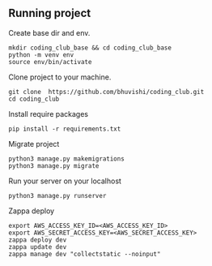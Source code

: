 	
## Running project

Create base dir and env.

	mkdir coding_club_base && cd coding_club_base
	python -m venv env
	source env/bin/activate

Clone project to your machine.

	git clone  https://github.com/bhuvishi/coding_club.git
	cd coding_club

Install require packages

	pip install -r requirements.txt

Migrate project

	python3 manage.py makemigrations
	python3 manage.py migrate
		
Run your server on your localhost

	python3 manage.py runserver

Zappa deploy

	export AWS_ACCESS_KEY_ID=<AWS_ACCESS_KEY_ID>
	export AWS_SECRET_ACCESS_KEY=<AWS_SECRET_ACCESS_KEY>
	zappa deploy dev
	zappa update dev
	zappa manage dev "collectstatic --noinput"

